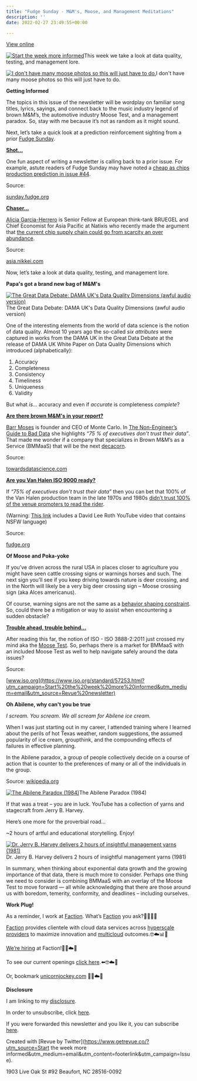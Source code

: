 ```yaml
---
title: "Fudge Sunday - M&M's, Moose, and Management Meditations"
description: ''
date: 2022-02-27 23:49:55+00:00

---
```


[View online](https://sunday.fudge.org/issues/fudge-sunday-m-m-s-moose-and-management-meditations-1049601?utm_campaign=Issue&utm_content=view_in_browser&utm_medium=email&utm_source=Start+the+week+more+informed)

[![Start the week more informed](https://bucketeer-e05bbc84-baa3-437e-9518-adb32be77984.s3.amazonaws.com/public/images/08c5aaaa-6376-47c4-a0fc-664f6bdda1f4_1200x115.png "Start the week more informed")](https://substackcdn.com/image/fetch/f_auto,q_auto:good,fl_progressive:steep/https%3A%2F%2Fbucketeer-e05bbc84-baa3-437e-9518-adb32be77984.s3.amazonaws.com%2Fpublic%2Fimages%2F08c5aaaa-6376-47c4-a0fc-664f6bdda1f4_1200x115.png)This week we take a look at data quality, testing, and management lore.

[![I don't have many moose photos so this will just have to do.](https://bucketeer-e05bbc84-baa3-437e-9518-adb32be77984.s3.amazonaws.com/public/images/a5577475-d1a2-4e2b-a869-57c9879ab3ae_600x448.jpeg "I don't have many moose photos so this will just have to do.")](https://substackcdn.com/image/fetch/f_auto,q_auto:good,fl_progressive:steep/https%3A%2F%2Fbucketeer-e05bbc84-baa3-437e-9518-adb32be77984.s3.amazonaws.com%2Fpublic%2Fimages%2Fa5577475-d1a2-4e2b-a869-57c9879ab3ae_600x448.jpeg)I don't have many moose photos so this will just have to do.

 **Getting Informed**

The topics in this issue of the newsletter will be wordplay on familiar song titles, lyrics, sayings, and connect back to the music industry legend of brown M&M’s, the automotive industry Moose Test, and a management paradox. So, stay with me because it’s not as random as it might sound.

Next, let’s take a quick look at a prediction reinforcement sighting from a prior [Fudge Sunday](https://sunday.fudge.org/?utm_campaign=Fudge%20Sunday%20%F0%9F%A4%94%F0%9F%92%A1%F0%9F%A4%AF%F0%9F%A4%93&utm_medium=email&utm_source=Revue%20newsletter).

**[Shot...](https://sunday.fudge.org/issues/fudge-sunday-cheap-as-chips-in-2022-946008?utm_campaign=Start%20the%20week%20more%20informed&utm_medium=email&utm_source=Revue%20newsletter)**

One fun aspect of writing a newsletter is calling back to a prior issue. For example, astute readers of Fudge Sunday may have noted a [cheap as chips production prediction in issue #44](https://sunday.fudge.org/issues/fudge-sunday-cheap-as-chips-in-2022-946008?utm_campaign=Start%20the%20week%20more%20informed&utm_medium=email&utm_source=Revue%20newsletter).

Source:

[sunday.fudge.org](https://sunday.fudge.org/issues/fudge-sunday-cheap-as-chips-in-2022-946008?utm_campaign=Start%20the%20week%20more%20informed&utm_medium=email&utm_source=Revue%20newsletter)

**[Chaser...](https://asia.nikkei.com/Opinion/Global-chip-shortage-may-soon-turn-into-an-oversupply-crisis?utm_campaign=Start%20the%20week%20more%20informed&utm_medium=email&utm_source=Revue%20newsletter)**

[Alicia Garcia-Herrero](https://www.bruegel.org/author/alicia-garcia-herrero?utm_campaign=Start%20the%20week%20more%20informed&utm_medium=email&utm_source=Revue%20newsletter) is Senior Fellow at European think-tank BRUEGEL and Chief Economist for Asia Pacific at Natixis who recently made the argument that [the current chip supply chain could go from scarcity an over abundance](https://asia.nikkei.com/Opinion/Global-chip-shortage-may-soon-turn-into-an-oversupply-crisis?utm_campaign=Start%20the%20week%20more%20informed&utm_medium=email&utm_source=Revue%20newsletter).

Source:

[asia.nikkei.com](https://asia.nikkei.com/Opinion/Global-chip-shortage-may-soon-turn-into-an-oversupply-crisis?utm_campaign=Start%20the%20week%20more%20informed&utm_medium=email&utm_source=Revue%20newsletter)

Now, let’s take a look at data quality, testing, and management lore.

 **Papa's got a brand new bag of M&M's**

[![The Great Data Debate: DAMA UK's Data Quality Dimensions (awful audio version)](https://bucketeer-e05bbc84-baa3-437e-9518-adb32be77984.s3.amazonaws.com/public/images/d5130666-5d85-40cf-a2db-5f669ecf3f05_600x450.jpeg "The Great Data Debate: DAMA UK's Data Quality Dimensions (awful audio version)")](https://substackcdn.com/image/fetch/f_auto,q_auto:good,fl_progressive:steep/https%3A%2F%2Fbucketeer-e05bbc84-baa3-437e-9518-adb32be77984.s3.amazonaws.com%2Fpublic%2Fimages%2Fd5130666-5d85-40cf-a2db-5f669ecf3f05_600x450.jpeg)The Great Data Debate: DAMA UK's Data Quality Dimensions (awful audio version)

One of the interesting elements from the world of data science is the notion of data quality. Almost 10 years ago the so-called *six attributes* were captured in works from the DAMA UK in the Great Data Debate at the release of DAMA UK White Paper on Data Quality Dimensions which introduced (alphabetically):

1. Accuracy
2. Completeness
3. Consistency
4. Timeliness
5. Uniqueness
6. Validity

But what *is*… accuracy and even if *accurate* is completeness *complete*?

**[Are there brown M&M's in your report?](https://towardsdatascience.com/the-non-engineers-guide-to-bad-data-c5325d2b1458?gi=2bffa0997d9d&utm_campaign=Start%20the%20week%20more%20informed&utm_medium=email&utm_source=Revue%20newsletter)**

[Barr Moses](https://www.linkedin.com/in/barrmoses/?utm_campaign=Start%20the%20week%20more%20informed&utm_medium=email&utm_source=Revue%20newsletter) is founder and CEO of Monte Carlo. In [The Non-Engineer’s Guide to Bad Data](https://towardsdatascience.com/the-non-engineers-guide-to-bad-data-c5325d2b1458?gi=2bffa0997d9d&utm_campaign=Start%20the%20week%20more%20informed&utm_medium=email&utm_source=Revue%20newsletter) she highlights *“75 % of executives don’t trust their data”*. That made me wonder if a company that specializes in Brown M&M’s as a Service (BMMaaS) that will be the next [decacorn](https://sunday.fudge.org/issues/fudge-sunday-the-last-decacorn-1038065?utm_campaign=Start%20the%20week%20more%20informed&utm_medium=email&utm_source=Revue%20newsletter).

Source:

[towardsdatascience.com](https://towardsdatascience.com/the-non-engineers-guide-to-bad-data-c5325d2b1458?gi=2bffa0997d9d&utm_campaign=Start%20the%20week%20more%20informed&utm_medium=email&utm_source=Revue%20newsletter)

**[Are you Van Halen ISO 9000 ready?](https://fudge.org/van-halen-iso-9000/?utm_campaign=Start%20the%20week%20more%20informed&utm_medium=email&utm_source=Revue%20newsletter)**

If *“75% of executives don’t trust their data”* then you can bet that 100% of the Van Halen production team in the late 1970s and 1980s [didn’t trust 100% of the venue promoters to read the rider](https://fudge.org/van-halen-iso-9000/?utm_campaign=Start%20the%20week%20more%20informed&utm_medium=email&utm_source=Revue%20newsletter).

(Warning: [This link](https://fudge.org/van-halen-iso-9000/?utm_campaign=Start%20the%20week%20more%20informed&utm_medium=email&utm_source=Revue%20newsletter) includes a David Lee Roth YouTube video that contains NSFW language)

Source:

[fudge.org](https://fudge.org/van-halen-iso-9000/?utm_campaign=Start%20the%20week%20more%20informed&utm_medium=email&utm_source=Revue%20newsletter)

 **Of Moose and Poka-yoke**

If you’ve driven across the rural USA in places closer to agriculture you might have seen cattle crossing signs or warnings horses and such. The next sign you’ll see if you keep driving towards nature is deer crossing, and in the North will likely be a very big deer crossing sign – Moose crossing sign (aka Alces americanus).

Of course, warning signs are not the same as a [behavior shaping constraint](https://en.wikipedia.org/wiki/Behavior-shaping_constraint?utm_campaign=Start%20the%20week%20more%20informed&utm_medium=email&utm_source=Revue%20newsletter). So, could there be a mitigation or way to assist when encountering a sudden obstacle?

**[Trouble ahead, trouble behind...](https://www.iso.org/standard/57253.html?utm_campaign=Start%20the%20week%20more%20informed&utm_medium=email&utm_source=Revue%20newsletter)**

After reading this far, the notion of ISO - ISO 3888-2:2011 just crossed my mind aka the [Moose Test](https://en.wikipedia.org/wiki/Moose_test?utm_campaign=Start%20the%20week%20more%20informed&utm_medium=email&utm_source=Revue%20newsletter). So, perhaps there is a market for BMMaaS with an included Moose Test as well to help navigate safely around the data issues?

Source:

[www.iso.org](https://www.iso.org/standard/57253.html?utm_campaign=Start%20the%20week%20more%20informed&utm_medium=email&utm_source=Revue%20newsletter)

 **Oh Abilene, why can't you be true**

*I scream. You scream. We all scream for Abilene ice cream.*

When I was just starting out in my career, I attended training where I learned about the perils of hot Texas weather, random suggestions, the assumed popularity of ice cream, groupthink, and the compounding effects of failures in effective planning.

In the Abilene paradox, a group of people collectively decide on a course of action that is counter to the preferences of many or all of the individuals in the group.

Source: [wikipedia.org](https://en.wikipedia.org/wiki/Abilene_paradox?utm_campaign=Start%20the%20week%20more%20informed&utm_medium=email&utm_source=Revue%20newsletter)

[![The Abilene Paradox (1984)](https://bucketeer-e05bbc84-baa3-437e-9518-adb32be77984.s3.amazonaws.com/public/images/6486e293-22bc-4b75-8e3d-868d9d0c7e4a_600x338.jpeg "The Abilene Paradox (1984)")](https://substackcdn.com/image/fetch/f_auto,q_auto:good,fl_progressive:steep/https%3A%2F%2Fbucketeer-e05bbc84-baa3-437e-9518-adb32be77984.s3.amazonaws.com%2Fpublic%2Fimages%2F6486e293-22bc-4b75-8e3d-868d9d0c7e4a_600x338.jpeg)The Abilene Paradox (1984)

If that was a treat – you are in luck. YouTube has a collection of yarns and stagecraft from Jerry B. Harvey.

Here’s one more for the proverbial road…

~2 hours of artful and educational storytelling. Enjoy!

[![Dr. Jerry B. Harvey delivers 2 hours of insightful management yarns (1981)](https://bucketeer-e05bbc84-baa3-437e-9518-adb32be77984.s3.amazonaws.com/public/images/05a8ae03-c14d-4e5e-a57c-70b1e9a0c61b_600x450.jpeg "Dr. Jerry B. Harvey delivers 2 hours of insightful management yarns (1981)")](https://substackcdn.com/image/fetch/f_auto,q_auto:good,fl_progressive:steep/https%3A%2F%2Fbucketeer-e05bbc84-baa3-437e-9518-adb32be77984.s3.amazonaws.com%2Fpublic%2Fimages%2F05a8ae03-c14d-4e5e-a57c-70b1e9a0c61b_600x450.jpeg)Dr. Jerry B. Harvey delivers 2 hours of insightful management yarns (1981)

In summary, when thinking about exponential data growth and the growing importance of that data, there is much more to consider. Perhaps one thing we need to consider is combining BMMaaS with an overlay of the Moose Test to move forward — all while acknowledging that there are those around us with boredom, temerity, conformity, and deadlines – including ourselves.

 **Work Plug!**

As a reminder, I work at [Faction](https://www.factioninc.com/solutions/multi-cloud-data-services/?utm_campaign=sunday.fudge.org&utm_medium=email&utm_source=Revue%20newsletter). What’s [Faction](https://www.factioninc.com/solutions/multi-cloud-data-services/?utm_campaign=sunday.fudge.org&utm_medium=email&utm_source=Revue%20newsletter) you ask?🤔🤔🤔🤔

[Faction](https://www.factioninc.com/solutions/multi-cloud-data-services/?utm_campaign=sunday.fudge.org&utm_medium=email&utm_source=Revue%20newsletter) provides clientele with cloud data services across [hyperscale providers](https://www.factioninc.com/solutions/multi-cloud-data-services/?utm_campaign=sunday.fudge.org&utm_medium=email&utm_source=Revue%20newsletter) to maximize innovation and [multicloud](https://www.factioninc.com/solutions/multi-cloud-data-services/?utm_campaign=sunday.fudge.org&utm_medium=email&utm_source=Revue%20newsletter) outcomes.🤓☁️📊🚀

[We’re hiring](https://grnh.se/66f4d22d4us?utm_campaign=sunday.fudge.org&utm_medium=email&utm_source=Revue%20newsletter) at Faction!🎉🤓☁️🚀

To see our current openings [click here](https://grnh.se/66f4d22d4us?utm_campaign=sunday.fudge.org&utm_medium=email&utm_source=Revue%20newsletter).⬅️🤓☁️🚀

Or, bookmark [unicornjockey.com](http://unicornjockey.com/?utm_campaign=Fudge%20Sunday%20%F0%9F%A4%94%F0%9F%92%A1%F0%9F%A4%AF%F0%9F%A4%93&utm_medium=email&utm_source=Revue%20newsletter) 🦄🤓☁️🚀

 **Disclosure**

I am linking to my [disclosure](https://jaycuthrell.com/disclosure/?utm_campaign=sunday.fudge.org&utm_medium=email&utm_source=Revue%20newsletter).

In order to unsubscribe, click [here](#).

If you were forwarded this newsletter and you like it, you can subscribe [here](https://sunday.fudge.org/?utm_campaign=Issue&utm_content=forwarded&utm_medium=email&utm_source=Start+the+week+more+informed).

Created with [Revue by Twitter](https://www.getrevue.co/?utm_source=Start the week more informed&utm_medium=email&utm_content=footerlink&utm_campaign=Issue).

1903 Live Oak St #92 Beaufort, NC 28516-0092

